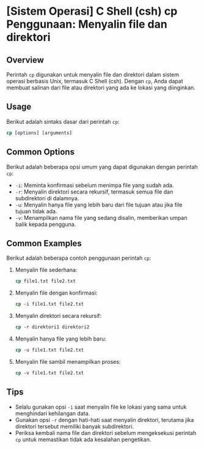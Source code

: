 # [Sistem Operasi] C Shell (csh) cp Penggunaan: Menyalin file dan direktori

## Overview
Perintah `cp` digunakan untuk menyalin file dan direktori dalam sistem operasi berbasis Unix, termasuk C Shell (csh). Dengan `cp`, Anda dapat membuat salinan dari file atau direktori yang ada ke lokasi yang diinginkan.

## Usage
Berikut adalah sintaks dasar dari perintah `cp`:

```csh
cp [options] [arguments]
```

## Common Options
Berikut adalah beberapa opsi umum yang dapat digunakan dengan perintah `cp`:

- `-i`: Meminta konfirmasi sebelum menimpa file yang sudah ada.
- `-r`: Menyalin direktori secara rekursif, termasuk semua file dan subdirektori di dalamnya.
- `-u`: Menyalin hanya file yang lebih baru dari file tujuan atau jika file tujuan tidak ada.
- `-v`: Menampilkan nama file yang sedang disalin, memberikan umpan balik kepada pengguna.

## Common Examples
Berikut adalah beberapa contoh penggunaan perintah `cp`:

1. Menyalin file sederhana:
   ```csh
   cp file1.txt file2.txt
   ```

2. Menyalin file dengan konfirmasi:
   ```csh
   cp -i file1.txt file2.txt
   ```

3. Menyalin direktori secara rekursif:
   ```csh
   cp -r direktori1 direktori2
   ```

4. Menyalin hanya file yang lebih baru:
   ```csh
   cp -u file1.txt file2.txt
   ```

5. Menyalin file sambil menampilkan proses:
   ```csh
   cp -v file1.txt file2.txt
   ```

## Tips
- Selalu gunakan opsi `-i` saat menyalin file ke lokasi yang sama untuk menghindari kehilangan data.
- Gunakan opsi `-r` dengan hati-hati saat menyalin direktori, terutama jika direktori tersebut memiliki banyak subdirektori.
- Periksa kembali nama file dan direktori sebelum mengeksekusi perintah `cp` untuk memastikan tidak ada kesalahan pengetikan.